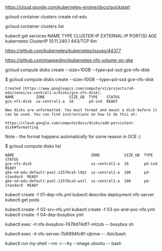 
https://cloud.google.com/kubernetes-engine/docs/quickstart


gcloud container clusters create nd-edu

gcloud container clusters list

kubectl get services
NAME         TYPE        CLUSTER-IP    EXTERNAL-IP   PORT(S)   AGE
kubernetes   ClusterIP   10.11.240.1   <none>        443/TCP   6m


https://github.com/kubernetes/kubernetes/issues/44377

https://github.com/mappedinn/kubernetes-nfs-volume-on-gke

gcloud compute disks create --size=10GB --type=pd-ssd gce-nfs-disk

$ gcloud compute disks create --size=10GB --type=pd-ssd gce-nfs-disk

    Created [https://www.googleapis.com/compute/v1/projects/nd-edu/zones/us-central1-a/disks/gce-nfs-disk].
    NAME          ZONE           SIZE_GB  TYPE    STATUS
    gce-nfs-disk  us-central1-a  10       pd-ssd  READY
    
    New disks are unformatted. You must format and mount a disk before it
    can be used. You can find instructions on how to do this at:
    
    https://cloud.google.com/compute/docs/disks/add-persistent-disk#formatting

Note - the format happens automatically for some reason in GCE :)

$ gcloud compute disks list

    NAME                                   ZONE           SIZE_GB  TYPE         STATUS
    gce-nfs-disk                           us-central1-a  10       pd-ssd       READY
    gke-nd-edu-default-pool-12578ca5-l8qt  us-central1-a  100      pd-standard  READY
    gke-nd-edu-default-pool-12578ca5-wstl  us-central1-a  100      pd-standard  READY

kubectl create -f 01-dep-nfs.yml 
kubectl describe deployment nfs-server
kubectl get pods

kubectl create -f 02-srv-nfs.yml 
kubectl create -f 03-pv-and-pvc-nfs.yml
kubectl create -f 04-dep-busybox.yml

kubectl exec -it nfs-busybox-7478d74df7-mlzxb -- busybox sh

kubectl exec -it nfs-server-7b6894fc6f-vjbmw -- /bin/bash

kubectl run my-shell --rm -i --tty --image ubuntu -- bash


